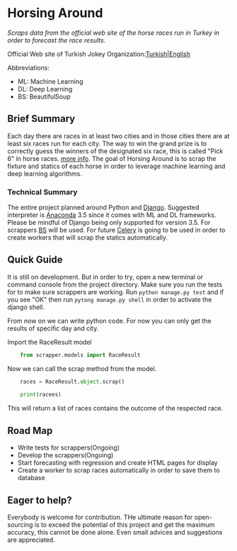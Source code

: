 # Horsing Around
*Scraps data from the official web site of the horse races run in Turkey in order to forecast the race results.*

Official Web site of Turkish Jokey Organization:[Turkish](http://www.tjk.org/)|[English](http://www.tjk.org/EN/YarisSever/YarisSever/Index)

Abbreviations:
* ML: Machine Learning
* DL: Deep Learning
* BS: BeautifulSoup

## Brief Summary
Each day there are races in at least two cities and in those cities there are at least six races run for each city. The way to win the grand prize is to correctly guess the winners of the designated six race, this is called "Pick 6" in horse races. [more info](https://en.wikipedia.org/wiki/Pick_6_(horse_racing)). The goal of Horsing Around is to scrap the fixture and statics of each horse in order to leverage machine learning and deep learning algorithms. 

### Technical Summary
The entire project planned around Python and [Django](https://www.djangoproject.com). Suggested interpreter is [Anaconda](https://www.anaconda.com) 3.5 since it comes with ML and DL frameworks. Please be mindful of Django being only supported for version 3.5. For scrappers [BS](https://www.crummy.com/software/BeautifulSoup/bs4/doc/) will be used. For future [Celery](http://www.celeryproject.org/) is going to be used in order to create workers that will scrap the statics automatically.

## Quick Guide
It is still on development. But in order to try, open a new terminal or command console from the project directory. 
Make 
sure 
you run the tests for to make sure scrappers are working. Run `python manage.py test` and if you see "OK" then run 
`pytong manage.py shell` in order to activate the django shell. 

From now on we can write python code. For now you can only get the results of specific day and city. 

Import the RaceResult model
```python
    from scrapper.models import RaceResult
```
Now we can call the scrap method from the model. 
```python
    races = RaceResult.object.scrap()
    
    print(racees)
```
This will return a list of races contains the outcome of the 
respected race. 

## Road Map
* Write tests for scrappers(Ongoing)
* Develop the scrappers(Ongoing)
* Start forecasting with regression and create HTML pages for display
* Create a worker to scrap races automatically in order to save them to database 


## Eager to help?
Everybody is welcome for contribution. THe ultimate reason for open-sourcing is to exceed the potential of this project and get the maximum accuracy, this cannot be done alone. Even small advices and suggestions are appreciated.